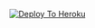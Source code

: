 [![Deploy To Heroku](https://www.herokucdn.com/deploy/button.svg)](https://heroku.com/deploy?template=https://github.com/sumit10869/Advance_Leecher)
